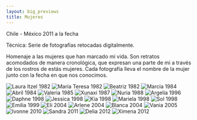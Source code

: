 ```yaml
---
layout: big_previews
title: Mujeres
---
```


Chile - México 2011 a la fecha

Técnica: Serie de fotografías retocadas digitalmente.

Homenaje a las mujeres que han marcado mi vida. Son retratos acomodados de manera cronológica, que expresan una parte de mi a través de los rostros de estás mujeres. Cada fotografía lleva el nombre de la mujer junto con la fecha en que nos conocimos.

![Laura Itzel 1982](1.jpg)
![María Teresa 1982](2.jpg)
![Beatriz 1982](3.jpg)
![Marcia 1984](4.jpg)
![Abril 1984](5.jpg)
![Valeria 1985](6.jpg)
![Xunaxi 1987](7.jpg)
![Nuria 1988](8.jpg)
![Argelia 1996](9.jpg)
![Daphne 1998](10.jpg)
![Jessica 1998](11.jpg)
![Kia 1998](12.jpg)
![Mariela 1998](13.jpg)
![Sol 1998](14.jpg)
![Emilia 1999](15.jpg)
![Eli 2004](16.jpg)
![Arlene 2004](17.jpg)
![Blanca 2004](18.jpg)
![Vania 2005](19.jpg)
![Ivonne 2010](20.jpg)
![Sandra 2011](21.jpg)
![Delia 2012](22.jpg)
![Ximena 2012](23.jpg)

